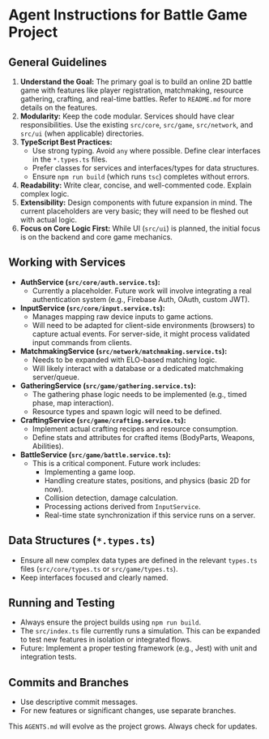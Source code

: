# Agent Instructions for Battle Game Project

## General Guidelines

1.  **Understand the Goal:** The primary goal is to build an online 2D battle game with features like player registration, matchmaking, resource gathering, crafting, and real-time battles. Refer to `README.md` for more details on the features.
2.  **Modularity:** Keep the code modular. Services should have clear responsibilities. Use the existing `src/core`, `src/game`, `src/network`, and `src/ui` (when applicable) directories.
3.  **TypeScript Best Practices:**
    *   Use strong typing. Avoid `any` where possible. Define clear interfaces in the `*.types.ts` files.
    *   Prefer classes for services and interfaces/types for data structures.
    *   Ensure `npm run build` (which runs `tsc`) completes without errors.
4.  **Readability:** Write clear, concise, and well-commented code. Explain complex logic.
5.  **Extensibility:** Design components with future expansion in mind. The current placeholders are very basic; they will need to be fleshed out with actual logic.
6.  **Focus on Core Logic First:** While UI (`src/ui`) is planned, the initial focus is on the backend and core game mechanics.

## Working with Services

*   **AuthService (`src/core/auth.service.ts`):**
    *   Currently a placeholder. Future work will involve integrating a real authentication system (e.g., Firebase Auth, OAuth, custom JWT).
*   **InputService (`src/core/input.service.ts`):**
    *   Manages mapping raw device inputs to game actions.
    *   Will need to be adapted for client-side environments (browsers) to capture actual events. For server-side, it might process validated input commands from clients.
*   **MatchmakingService (`src/network/matchmaking.service.ts`):**
    *   Needs to be expanded with ELO-based matching logic.
    *   Will likely interact with a database or a dedicated matchmaking server/queue.
*   **GatheringService (`src/game/gathering.service.ts`):**
    *   The gathering phase logic needs to be implemented (e.g., timed phase, map interaction).
    *   Resource types and spawn logic will need to be defined.
*   **CraftingService (`src/game/crafting.service.ts`):**
    *   Implement actual crafting recipes and resource consumption.
    *   Define stats and attributes for crafted items (BodyParts, Weapons, Abilities).
*   **BattleService (`src/game/battle.service.ts`):**
    *   This is a critical component. Future work includes:
        *   Implementing a game loop.
        *   Handling creature states, positions, and physics (basic 2D for now).
        *   Collision detection, damage calculation.
        *   Processing actions derived from `InputService`.
        *   Real-time state synchronization if this service runs on a server.

## Data Structures (`*.types.ts`)

*   Ensure all new complex data types are defined in the relevant `types.ts` files (`src/core/types.ts` or `src/game/types.ts`).
*   Keep interfaces focused and clearly named.

## Running and Testing

*   Always ensure the project builds using `npm run build`.
*   The `src/index.ts` file currently runs a simulation. This can be expanded to test new features in isolation or integrated flows.
*   Future: Implement a proper testing framework (e.g., Jest) with unit and integration tests.

## Commits and Branches

*   Use descriptive commit messages.
*   For new features or significant changes, use separate branches.

This `AGENTS.md` will evolve as the project grows. Always check for updates.
